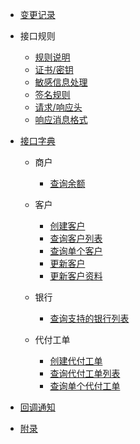 * [变更记录](docs/virtualbank/zh-cn/README.md)

- 接口规则

  - [规则说明](docs/virtualbank/zh-cn/apiRule/illustrate.md)
  - [证书/密钥](docs/virtualbank/zh-cn/apiRule/key.md)
  - [敏感信息处理](docs/virtualbank/zh-cn/apiRule/sensitive.md)
  - [签名规则](docs/virtualbank/zh-cn/apiRule/sign.md)
  - [请求/响应头](docs/virtualbank/zh-cn/apiRule/header.md)
  - [响应消息格式](docs/virtualbank/zh-cn/apiRule/result.md)

- [接口字典](docs/virtualbank/zh-cn/api/api.md)

  - 商户
    - [查询余额](docs/virtualbank/zh-cn/api/merchant/balance.md)

  - 客户
    - [创建客户](docs/virtualbank/zh-cn/api/custom/create.md)
    - [查询客户列表](docs/virtualbank/zh-cn/api/custom/list.md)
    - [查询单个客户](docs/virtualbank/zh-cn/api/custom/detail.md)
    - [更新客户](docs/virtualbank/zh-cn/api/custom/update.md)
    - [更新客户资料](docs/virtualbank/zh-cn/api/custom/file.md)

  - 银行
    - [查询支持的银行列表](docs/virtualbank/zh-cn/api/banks/list.md)

  - 代付工单
    - [创建代付工单](docs/virtualbank/zh-cn/api/payCustomTicket/create.md)
    - [查询代付工单列表](docs/virtualbank/zh-cn/api/payCustomTicket/list.md)
    - [查询单个代付工单](docs/virtualbank/zh-cn/api/payCustomTicket/detail.md)

- [回调通知](docs/virtualbank/zh-cn/callback/notification.md)

- [附录](docs/virtualbank/zh-cn/appendix/appendix.md)
  